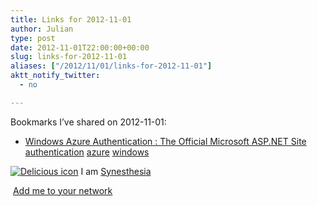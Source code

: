 ```yaml
---
title: Links for 2012-11-01
author: Julian
type: post
date: 2012-11-01T22:00:00+00:00
slug: links-for-2012-11-01 
aliases: ["/2012/11/01/links-for-2012-11-01"]
aktt_notify_twitter:
  - no

---
```

Bookmarks I&#8217;ve shared on 2012-11-01:

  * [Windows Azure Authentication : The Official Microsoft ASP.NET Site][1] 
    [authentication][2] [azure][3] [windows][4] </li> </ul> 
    
    <p class="deliciouslink">
      <a href="https://del.icio.us/synesthesia" title="See all my bookmarks on del.icio.us"><img src="https://www.synesthesia.co.uk/images/deliciousicon.jpg" alt="Delicious icon" /></a>&nbsp;I am <a href="https://del.icio.us/synesthesia" title="See all my bookmarks on del.icio.us">Synesthesia</a>
    </p>
    
    <p class="deliciouslink">
      <a href="https://del.icio.us/network?add=synesthesia" title="Add me to your del.icio.us network"><img src="https://www.synesthesia.co.uk/images/add.gif" alt="" /></a>&nbsp;<a href="https://del.icio.us/network?add=synesthesia" title="Add me to your del.icio.us network">Add me to your network</a>
    </p>

 [1]: https://www.asp.net/vnext/overview/fall-2012-update/windows-azure-authentication
 [2]: https://www.delicious.com/synesthesia/authentication
 [3]: https://www.delicious.com/synesthesia/azure
 [4]: https://www.delicious.com/synesthesia/windows